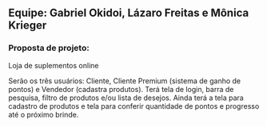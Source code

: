 ## Equipe: Gabriel Okidoi, Lázaro Freitas e Mônica Krieger

### Proposta de projeto: 
Loja de suplementos online

Serão os três usuários: Cliente, Cliente Premium (sistema de ganho de pontos) e Vendedor (cadastra produtos).
Terá tela de login, barra de pesquisa, filtro de produtos e/ou lista de desejos. Ainda terá a tela para cadastro de produtos e tela para conferir quantidade de pontos e progresso até o próximo brinde.
